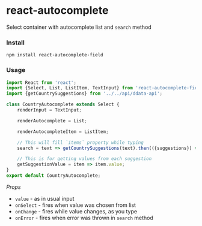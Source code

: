 # react-autocomplete
Select container with autocomplete list and `search` method

### Install

```
npm install react-autocomplete-field
```

### Usage

```javascript
import React from 'react';
import {Select, List, ListItem, TextInput} from 'react-autocomplete-field';
import {getCountrySuggestions} from '../../api/ddata-api';

class CountryAutocomplete extends Select {
    renderInput = TextInput;

    renderAutocomplete = List;

    renderAutocompleteItem = ListItem;

    // This will fill `items` property while typing
    search = text => getCountrySuggestions(text).then(({suggestions}) => suggestions);

    // This is for getting values from each suggestion
    getSuggestionValue = item => item.value;
}
export default CountryAutocomplete;
```

*Props*

* `value` - as in usual input
* `onSelect` - fires when value was chosen from list
* `onChange` - fires while value changes, as you type
* `onError` - fires when error was thrown in `search` method
